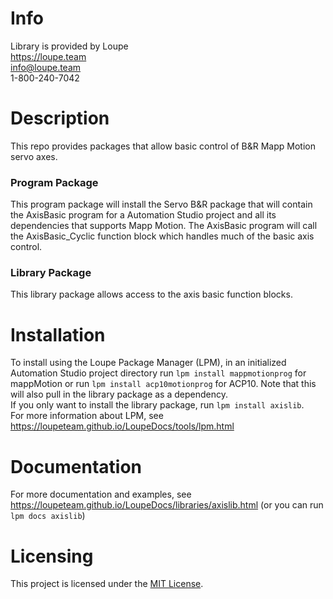 # Info
Library is provided by Loupe  
https://loupe.team  
info@loupe.team  
1-800-240-7042  

# Description
This repo provides packages that allow basic control of B&R Mapp Motion servo axes.  

### Program Package
This program package will install the Servo B&R package that will contain the AxisBasic program for a Automation Studio project and all its dependencies that supports Mapp Motion.
The AxisBasic program will call the AxisBasic_Cyclic function block which handles much of the basic axis control.

### Library Package
This library package allows access to the axis basic function blocks.

# Installation
To install using the Loupe Package Manager (LPM), in an initialized Automation Studio project directory run `lpm install mappmotionprog` for mappMotion or run `lpm install acp10motionprog` for ACP10. Note that this will also pull in the library package as a dependency.  
If you only want to install the library package, run `lpm install axislib`.   
For more information about LPM, see https://loupeteam.github.io/LoupeDocs/tools/lpm.html

# Documentation
For more documentation and examples, see https://loupeteam.github.io/LoupeDocs/libraries/axislib.html (or you can run `lpm docs axislib`)

# Licensing

This project is licensed under the [MIT License](LICENSE).
